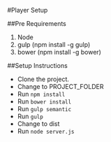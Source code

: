 #Player  Setup


##Pre Requirements

1. Node
2. gulp (npm install -g gulp)
3. bower (npm install -g bower)



##Setup Instructions


* Clone the project.
* Change to PROJECT_FOLDER
* Run `npm install`
* Run `bower install`
* Run `gulp semantic`
* Run `gulp`
* Change to dist
* Run `node server.js`




